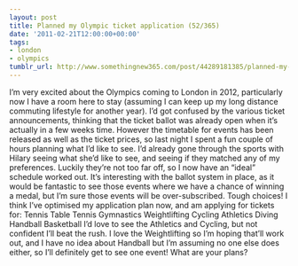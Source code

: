 ```yaml
---
layout: post
title: Planned my Olympic ticket application (52/365)
date: '2011-02-21T12:00:00+00:00'
tags:
- london
- olympics
tumblr_url: http://www.somethingnew365.com/post/44289181385/planned-my-olympic-ticket-application-52365
---
```

I’m very excited about the Olympics coming to London in 2012, particularly now I have a room here to stay (assuming I can keep up my long distance commuting lifestyle for another year).
I’d got confused by the various ticket announcements, thinking that the ticket ballot was already open when it’s actually in a few weeks time. However the timetable for events has been released as well as the ticket prices, so last night I spent a fun couple of hours planning what I’d like to see.
I’d already gone through the sports with Hilary seeing what she’d like to see, and seeing if they matched any of my preferences. Luckily they’re not too far off, so I now have an “ideal” schedule worked out. It’s interesting with the ballot system in place, as it would be fantastic to see those events where we have a chance of winning a medal, but I’m sure those events will be over-subscribed. Tough choices!
I think I’ve optimised my application plan now, and am applying for tickets for:
Tennis
Table Tennis
Gymnastics
Weightlifting
Cycling
 Athletics
Diving
Handball
Basketball
I’d love to see the Athletics and Cycling, but not confident I’ll beat the rush. I love the Weightlifting so I’m hoping that’ll work out, and I have no idea about Handball but I’m assuming no one else does either, so I’ll definitely get to see one event!
What are your plans?
